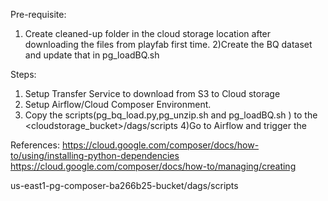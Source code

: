 Pre-requisite:
1) Create cleaned-up folder in the cloud storage location after downloading the files from playfab first time.
2)Create the BQ dataset and update that in pg_loadBQ.sh

Steps:
1) Setup Transfer Service to download from S3 to Cloud storage
2) Setup Airflow/Cloud Composer Environment.
3) Copy the scripts(pg_bq_load.py,pg_unzip.sh and pg_loadBQ.sh ) to the <cloudstorage_bucket>/dags/scripts
4)Go to Airflow and trigger the


References:
https://cloud.google.com/composer/docs/how-to/using/installing-python-dependencies
https://cloud.google.com/composer/docs/how-to/managing/creating

us-east1-pg-composer-ba266b25-bucket/dags/scripts
